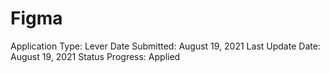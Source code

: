 # Figma

Application Type: Lever
Date Submitted: August 19, 2021
Last Update Date: August 19, 2021
Status Progress: Applied
